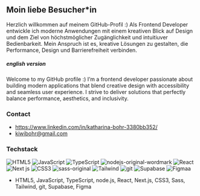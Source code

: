## Moin liebe Besucher*in

Herzlich willkommen auf meinem GitHub-Profil :) 
Als Frontend Developer entwickle ich moderne Anwendungen mit einem kreativen Blick auf Design und dem Ziel von höchstmöglicher Zugänglichkeit und intuitiuver Bedienbarkeit. Mein Anspruch ist es, kreative Lösungen zu gestalten, die Performance, Design und Barrierefreiheit verbinden.

##### english version
Welcome to my GitHub profile :)
I’m a frontend developer passionate about building modern applications that blend creative design with accessibility and seamless user experience. I strive to deliver solutions that perfectly balance performance, aesthetics, and inclusivity.



### Contact
- https://www.linkedin.com/in/katharina-bohr-3380bb352/
- kiwibohr@gmail.com

  

### Techstack

![HTML5](https://github.com/user-attachments/assets/bb982599-2dfc-4c92-b37c-a7dc8c8eabe4)
![JavaScript](https://github.com/user-attachments/assets/71d6139f-dc02-4c1a-b9c8-be7f741c16ab)
![TypeScript](https://github.com/user-attachments/assets/b7fb8472-e331-4663-aa3a-f5bf534ef556)
![nodejs-original-wordmark](https://github.com/user-attachments/assets/56f4cce5-3b45-4744-89ef-9c2fbc28c594)
![React](https://github.com/user-attachments/assets/becf70f9-6a79-4694-8471-cc8e241b5edc)
![Next js](https://github.com/user-attachments/assets/1c45b237-9f53-4c4d-b9b7-9380e26ef026)
![CSS3](https://github.com/user-attachments/assets/2cadaefb-f1bd-40db-84dd-83f1c824f68e)
![sass-original](https://github.com/user-attachments/assets/73abae4d-6fe0-42f8-860a-e26e5b83a212)
![Tailwind](https://github.com/user-attachments/assets/10f98c55-25dc-487a-bc53-12fc432312e4)
![git](https://github.com/user-attachments/assets/f2e04305-0440-4fed-af36-02511e0984ab)
![Supabase](https://github.com/user-attachments/assets/f29b9e7f-1c5a-48a0-97a2-10b4ef892366)
![Figmaa](https://github.com/user-attachments/assets/469e8cf9-048a-4906-b529-f25b7b57a930)

- HTML5, JavaScript, TypeScript, node.js, React, Next.js, CSS3, Sass, Tailwind, git, Supabase, Figma

